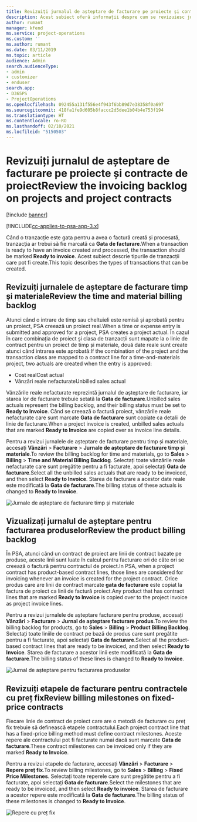 ```yaml
---
title: Revizuiți jurnalul de așteptare de facturare pe proiecte și contracte de proiect
description: Acest subiect oferă informații despre cum se revizuiesc jurnalele de așteptare de timp, cheltuieli și produs și cum se marchează ca fiind pregătite pentru facturare.
author: rumant
manager: kfend
ms.service: project-operations
ms.custom: ''
ms.author: rumant
ms.date: 03/11/2019
ms.topic: article
audience: Admin
search.audienceType:
- admin
- customizer
- enduser
search.app:
- D365PS
- ProjectOperations
ms.openlocfilehash: 092455a131f556e4f943f6bb89d7e38358f0a697
ms.sourcegitcommit: 418fa1fe9d605b8faccc2d5dee1b04b4e753f194
ms.translationtype: HT
ms.contentlocale: ro-RO
ms.lasthandoff: 02/10/2021
ms.locfileid: "5150503"
---
```

# <a name="review-the-invoicing-backlog-on-projects-and-project-contracts"></a><span data-ttu-id="f1098-103">Revizuiți jurnalul de așteptare de facturare pe proiecte și contracte de proiect</span><span class="sxs-lookup"><span data-stu-id="f1098-103">Review the invoicing backlog on projects and project contracts</span></span>

[!include [banner](../includes/psa-now-project-operations.md)]

[!INCLUDE[cc-applies-to-psa-app-3.x](../includes/cc-applies-to-psa-app-3x.md)]

<span data-ttu-id="f1098-104">Când o tranzacție este gata pentru a avea o factură creată și procesată, tranzacția ar trebui să fie marcată ca **Gata de facturare**.</span><span class="sxs-lookup"><span data-stu-id="f1098-104">When a transaction is ready to have an invoice created and processed, the transaction should be marked **Ready to invoice**.</span></span> <span data-ttu-id="f1098-105">Acest subiect descrie tipurile de tranzacții care pot fi create.</span><span class="sxs-lookup"><span data-stu-id="f1098-105">This topic describes the types of transactions that can be created.</span></span>

## <a name="review-the-time-and-material-billing-backlog"></a><span data-ttu-id="f1098-106">Revizuiți jurnalele de așteptare de facturare timp și materiale</span><span class="sxs-lookup"><span data-stu-id="f1098-106">Review the time and material billing backlog</span></span>

<span data-ttu-id="f1098-107">Atunci când o intrare de timp sau cheltuieli este remisă și aprobată pentru un proiect, PSA creează un proiect real.</span><span class="sxs-lookup"><span data-stu-id="f1098-107">When a time or expense entry is submitted and approved for a project, PSA creates a project actual.</span></span> <span data-ttu-id="f1098-108">În cazul în care combinația de proiect și clasa de tranzacții sunt mapate la o linie de contract pentru un proiect de timp și materiale, două date reale sunt create atunci când intrarea este aprobată:</span><span class="sxs-lookup"><span data-stu-id="f1098-108">If the combination of the project and the transaction class are mapped to a contract line for a time-and-materials project, two actuals are created when the entry is approved:</span></span>

- <span data-ttu-id="f1098-109">Cost real</span><span class="sxs-lookup"><span data-stu-id="f1098-109">Cost actual</span></span> 
- <span data-ttu-id="f1098-110">Vânzări reale nefacturate</span><span class="sxs-lookup"><span data-stu-id="f1098-110">Unbilled sales actual</span></span>

<span data-ttu-id="f1098-111">Vânzările reale nefacturate reprezintă jurnalul de așteptare de facturare, iar starea lor de facturare trebuie setată la **Gata de facturare**.</span><span class="sxs-lookup"><span data-stu-id="f1098-111">Unbilled sales actuals represent the billing backlog, and their billing status must be set to **Ready to Invoice**.</span></span> <span data-ttu-id="f1098-112">Când se creează o factură proiect, vânzările reale nefacturate care sunt marcate **Gata de facturare** sunt copiate ca detalii de linie de facturare.</span><span class="sxs-lookup"><span data-stu-id="f1098-112">When a project invoice is created, unbilled sales actuals that are marked **Ready to Invoice** are copied over as invoice line details.</span></span>

<span data-ttu-id="f1098-113">Pentru a revizui jurnalele de așteptare de facturare pentru timp și materiale, accesați **Vânzări** \> **Facturare** \> **Jurnale de așteptare de facturare timp și materiale**.</span><span class="sxs-lookup"><span data-stu-id="f1098-113">To review the billing backlog for time and materials, go to **Sales** \> **Billing** \> **Time and Material Billing Backlog**.</span></span> <span data-ttu-id="f1098-114">Selectați toate vânzările reale nefacturate care sunt pregătite pentru a fi facturate, apoi selectați **Gata de facturare**.</span><span class="sxs-lookup"><span data-stu-id="f1098-114">Select all the unbilled sales actuals that are ready to be invoiced, and then select **Ready to Invoice**.</span></span> <span data-ttu-id="f1098-115">Starea de facturare a acestor date reale este modificată la **Gata de facturare**.</span><span class="sxs-lookup"><span data-stu-id="f1098-115">The billing status of these actuals is changed to **Ready to Invoice**.</span></span>

![Jurnale de așteptare de facturare timp și materiale](media/TMBacklog.png)

## <a name="review-the-product-billing-backlog"></a><span data-ttu-id="f1098-117">Vizualizați jurnalul de așteptare pentru facturarea produselor</span><span class="sxs-lookup"><span data-stu-id="f1098-117">Review the product billing backlog</span></span>

<span data-ttu-id="f1098-118">În PSA, atunci când un contract de proiect are linii de contract bazate pe produse, aceste linii sunt luate în calcul pentru facturare ori de câte ori se creează o factură pentru contractul de proiect.</span><span class="sxs-lookup"><span data-stu-id="f1098-118">In PSA, when a project contract has product-based contract lines, those lines are considered for invoicing whenever an invoice is created for the project contract.</span></span> <span data-ttu-id="f1098-119">Orice produs care are linii de contract marcate **gata de facturare** este copiat la factura de proiect ca linii de factură proiect.</span><span class="sxs-lookup"><span data-stu-id="f1098-119">Any product that has contract lines that are marked **Ready to Invoice** is copied over to the project invoice as project invoice lines.</span></span>

<span data-ttu-id="f1098-120">Pentru a revizui jurnalele de așteptare facturare pentru produse, accesați **Vânzări** \> **Facturare** \> **Jurnal de așteptare facturare produs**.</span><span class="sxs-lookup"><span data-stu-id="f1098-120">To review the billing backlog for products, go to **Sales** \> **Billing** \> **Product Billing Backlog**.</span></span> <span data-ttu-id="f1098-121">Selectați toate liniile de contract pe bază de produs care sunt pregătite pentru a fi facturate, apoi selectați **Gata de facturare**.</span><span class="sxs-lookup"><span data-stu-id="f1098-121">Select all the product-based contract lines that are ready to be invoiced, and then select **Ready to Invoice**.</span></span> <span data-ttu-id="f1098-122">Starea de facturare a acestor linii este modificată la **Gata de facturare**.</span><span class="sxs-lookup"><span data-stu-id="f1098-122">The billing status of these lines is changed to **Ready to Invoice**.</span></span>

![Jurnal de așteptare pentru facturarea produselor](media/ProductBacklog.png)

## <a name="review-billing-milestones-on-fixed-price-contracts"></a><span data-ttu-id="f1098-124">Revizuiți etapele de facturare pentru contractele cu preț fix</span><span class="sxs-lookup"><span data-stu-id="f1098-124">Review billing milestones on fixed-price contracts</span></span>

<span data-ttu-id="f1098-125">Fiecare linie de contract de proiect care are o metodă de facturare cu preț fix trebuie să definească etapele contractului.</span><span class="sxs-lookup"><span data-stu-id="f1098-125">Each project contract line that has a fixed-price billing method must define contract milestones.</span></span> <span data-ttu-id="f1098-126">Aceste repere ale contractului pot fi facturate numai dacă sunt marcate **Gata de facturare**.</span><span class="sxs-lookup"><span data-stu-id="f1098-126">These contract milestones can be invoiced only if they are marked **Ready to Invoice**.</span></span> 

<span data-ttu-id="f1098-127">Pentru a revizui etapele de facturare, accesați **Vânzări** \> **Facturare** \> **Repere preț fix**.</span><span class="sxs-lookup"><span data-stu-id="f1098-127">To review billing milestones, go to **Sales** \> **Billing** \> **Fixed Price Milestones**.</span></span> <span data-ttu-id="f1098-128">Selectați toate reperele care sunt pregătite pentru a fi facturate, apoi selectați **Gata de facturare**.</span><span class="sxs-lookup"><span data-stu-id="f1098-128">Select the milestones that are ready to be invoiced, and then select **Ready to invoice**.</span></span> <span data-ttu-id="f1098-129">Starea de facturare a acestor repere este modificată la **Gata de facturare**.</span><span class="sxs-lookup"><span data-stu-id="f1098-129">The billing status of these milestones is changed to **Ready to Invoice**.</span></span>

![Repere cu preț fix](media/FPBacklog.png)

